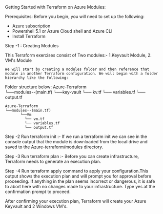 Getting Started with Terraform on Azure Modules:

Prerequisites:
Before you begin, you will need to set up the following:

 * Azure subscription
 * Powershell 5.1 or Azure Cloud shell and Azure CLI
 * Install Terraform

 Step -1 : Creating Modules
 
   This Terraform exercises consist of Two modules:- 
   1.Keyvault Module, 2. VM's Module
    
    
    We will start by creating a modules folder and then reference that module in another Terraform configuration. We will begin with a folder hierarchy like the following:

Folder structure below:
  Azure-Terraform                                  
    └──modules--(main.tf)
           └──key-vault
                    └── kv.tf
                    └── variables.tf
                    └── output.tf

    Azure-Terraform                                 
    └──modules--(main.tf)
           └──Vm
             └── vm.tf
             └── variables.tf
             └── output.tf

   Step -2
     Run terraform init :-
        If we run a terraform init we can see in the console output that the module is downloaded from the local drive and saved to the Azure-terraform/modules directory.

  Step -3
   Run terraform plan :- 
      Before you can create infrastructure, Terraform needs to generate an execution plan.   

  Step -4 
  Run  terraform apply command to apply your configuration.This output shows the execution plan and will prompt you for approval before proceeding. If anything in the plan seems incorrect or dangerous, it is safe to abort here with no changes made to your infrastructure. Type yes at the confirmation prompt to proceed.
 
 After confirming your execution plan, Terraform will create your Azure Keyvault and 2 Windows VM's.
